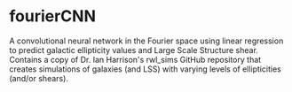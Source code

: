# fourierCNN
A convolutional neural network in the Fourier space using linear regression to predict galactic ellipticity values and Large Scale Structure shear.
Contains a copy of Dr. Ian Harrison's rwl_sims GitHub repository that creates simulations of galaxies (and LSS) with varying levels of ellipticities (and/or shears).
